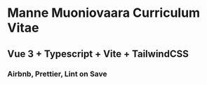 # Manne Muoniovaara Curriculum Vitae

## Vue 3 + Typescript + Vite + TailwindCSS

### Airbnb, Prettier, Lint on Save
